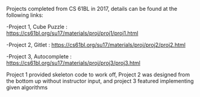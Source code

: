 Projects completed from CS 61BL in 2017, details can be found at the following links:

-Project 1, Cube Puzzle : https://cs61bl.org/su17/materials/proj/proj1/proj1.html

-Project 2, Gitlet : https://cs61bl.org/su17/materials/proj/proj2/proj2.html

-Project 3, Autocomplete : https://cs61bl.org/su17/materials/proj/proj3/proj3.html

Project 1 provided skeleton code to work off, Project 2 was designed from the bottom up without instructor input, 
and project 3 featured implementing given algorithms
